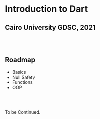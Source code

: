 # Introduction to Dart

## Cairo University GDSC, 2021

<br>
<br>

## Roadmap

- Basics
- Null Safety
- Functions
- OOP

<br>
<br>

To be Continued.

